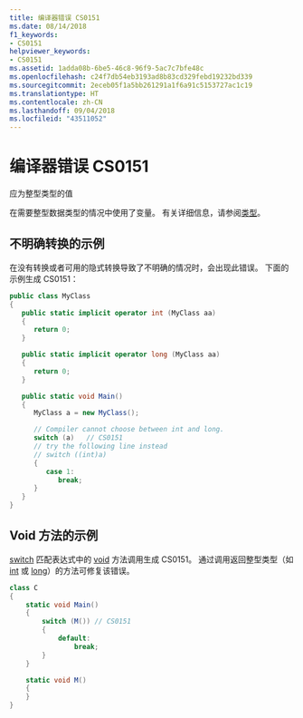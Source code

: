 ```yaml
---
title: 编译器错误 CS0151
ms.date: 08/14/2018
f1_keywords:
- CS0151
helpviewer_keywords:
- CS0151
ms.assetid: 1adda08b-6be5-46c8-96f9-5ac7c7bfe48c
ms.openlocfilehash: c24f7db54eb3193ad8b83cd329febd19232bd339
ms.sourcegitcommit: 2eceb05f1a5bb261291a1f6a91c5153727ac1c19
ms.translationtype: HT
ms.contentlocale: zh-CN
ms.lasthandoff: 09/04/2018
ms.locfileid: "43511052"
---
```

# <a name="compiler-error-cs0151"></a>编译器错误 CS0151

应为整型类型的值

在需要整型数据类型的情况中使用了变量。 有关详细信息，请参阅[类型](../../../csharp/programming-guide/types/index.md)。

## <a name="example-of-ambiguous-conversion"></a>不明确转换的示例

在没有转换或者可用的隐式转换导致了不明确的情况时，会出现此错误。 下面的示例生成 CS0151：

```csharp
public class MyClass
{
   public static implicit operator int (MyClass aa)
   {
      return 0;
   }

   public static implicit operator long (MyClass aa)
   {
      return 0;
   }

   public static void Main()
   {
      MyClass a = new MyClass();

      // Compiler cannot choose between int and long.
      switch (a)   // CS0151
      // try the following line instead
      // switch ((int)a)
      {
         case 1:
            break;
      }
   }
}
```

## <a name="example-of-void-method"></a>Void 方法的示例

[switch](../keywords/switch.md) 匹配表达式中的 [void](../../../csharp/language-reference/keywords/void.md) 方法调用生成 CS0151。 通过调用返回整型类型（如 [int](../../../csharp/language-reference/keywords/int.md) 或 [long](../../../csharp/language-reference/keywords/long.md)）的方法可修复该错误。

```csharp
class C
{
    static void Main()
    {
        switch (M()) // CS0151
        {
            default:
                break;
        }
    }

    static void M()
    {
    }
}
```
